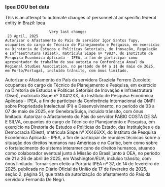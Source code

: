  ### Ipea DOU bot data
 This is an attempt to automate changes of personnel at an specific federal entity in Brazil: Ipea
 
                        Very last change: 
 	 23 April, 2025
	Autorizar o Afastamento do País do servidor Igor Santos Tupy, ocupantes do cargo de Técnico de Planejamento e Pesquisa, em exercício na Diretoria de Estudos e Políticas Setoriais, de Inovação, Regulação e Infraestrutura (Diset), matrícula Siape nº *983*, do Instituto de Pesquisa Econômica Aplicada - IPEA, a fim de participar como apresentador de trabalho de sua autoria na Conferência Anual da Regional Studies Association, no período de 04 a 11 de maio de 2025, em Porto/Portugal, incluído trânsito, com ônus limitado.
Autorizar o Afastamento do País da servidora Graziela Ferrero Zucoloto, ocupantes do cargo de Técnico de Planejamento e Pesquisa, em exercício na Diretoria de Estudos e Políticas Setoriais de Inovação e Infraestrutura (Diset), matrícula Siape nº XX412XX, do Instituto de Pesquisa Econômica Aplicada - IPEA, a fim de participar da Conferência Internacional da OMPI sobre Propriedade Intelectual (PI) e Desenvolvimento, no período de 03 a 07 de maio de 2025, em Genebra/Suíça, incluído trânsito, com ônus limitado.
Autorizar o Afastamento do País do servidor FABIO COSTA DE SÁ E SILVA, ocupantes do cargo de Técnico de Planejamento e Pesquisa, em exercício na Diretoria de Estudos e Políticas do Estado, das Instituições e da Democracia (Diest), matrícula Siape nº XX466XX, do Instituto de Pesquisa Econômica Aplicada - IPEA, a fim de participar de reuniões técnicas sobre a situação dos direitos humanos nas Américas e no Caribe, bem como sobre o fortalecimento do sistema interamericano de direitos humanos, atuando como colaborador eventual junto à Missão do Brasil junto à OEA, no período de 21 a 26 de abril de 2025, em Washington/EUA, incluído trânsito, com ônus limitado.
Tornar sem efeito a Portaria IPEA nº 37, de 14 de fevereiro de 2025, publicada no Diário Oficial da União de 17 de fevereiro de 2025, seção 2, página 51, que trata da autorização do afastamento do País da servidora Fernanda De Negri.
